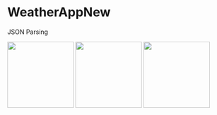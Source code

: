 # WeatherAppNew
JSON Parsing

<p>
 <img src="https://cdn-icons-png.flaticon.com/128/1146/1146869.png" height="150px"/> 
 <img src="https://user-images.githubusercontent.com/84919477/165491504-6280d96d-6295-4492-b5c0-51e89872ae57.png" height="150" />
<img src="https://user-images.githubusercontent.com/84919477/165491524-4ac140e3-b6fc-4dfa-95ad-2d3d44741d3e.png" width="150" height="150" />

